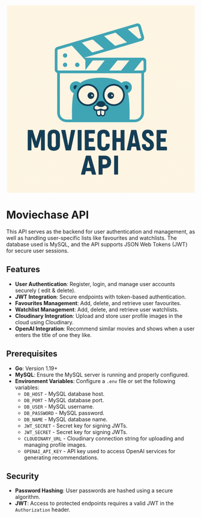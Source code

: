 <p align="center">
    <img src="assets/moviechase.png" alt="Moviechase Logo" width="500" height="500">
</p>

# Moviechase API

This API serves as the backend for user authentication and management, as well as handling user-specific lists like favourites and watchlists. The database used is MySQL, and the API supports JSON Web Tokens (JWT) for secure user sessions.

## Features

- **User Authentication**: Register, login, and manage user accounts securely ( edit & delete).
- **JWT Integration**: Secure endpoints with token-based authentication.
- **Favourites Management**: Add, delete, and retrieve user favourites.
- **Watchlist Management**: Add, delete, and retrieve user watchlists.
- **Cloudinary Integration**: Upload and store user profile images in the cloud using Cloudinary.
- **OpenAI Integration**: Recommend similar movies and shows when a user enters the title of one they like.


## Prerequisites

- **Go**: Version 1.19+
- **MySQL**: Ensure the MySQL server is running and properly configured.
- **Environment Variables**: Configure a `.env` file or set the following variables:
  - `DB_HOST` - MySQL database host.
  - `DB_PORT` - MySQL database port.
  - `DB_USER` - MySQL username.
  - `DB_PASSWORD` - MySQL password.
  - `DB_NAME` - MySQL database name.
  - `JWT_SECRET` - Secret key for signing JWTs.
  - `JWT_SECRET` - Secret key for signing JWTs.
  - `CLOUDINARY_URL` - Cloudinary connection string for uploading and managing profile images.
  - `OPENAI_API_KEY` - API key used to access OpenAI services for generating recommendations.


## Security

- **Password Hashing**: User passwords are hashed using a secure algorithm.
- **JWT**: Access to protected endpoints requires a valid JWT in the `Authorization` header.
